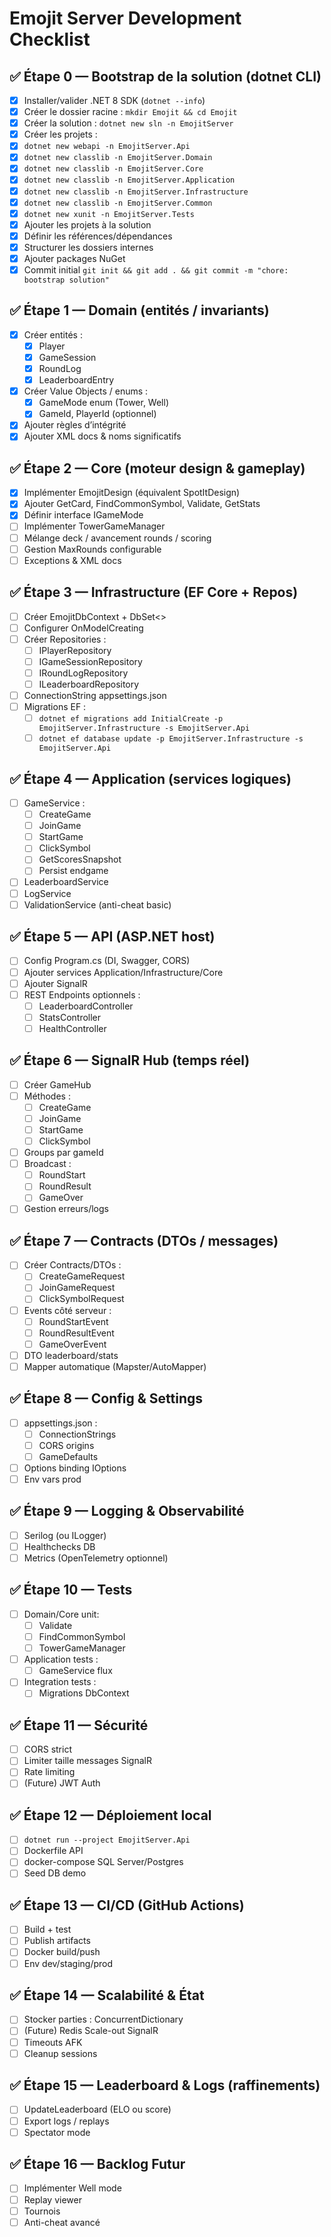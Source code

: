 # Emojit Server Development Checklist

## ✅ Étape 0 — Bootstrap de la solution (dotnet CLI)
- [x] Installer/valider .NET 8 SDK (`dotnet --info`)
- [x] Créer le dossier racine : `mkdir Emojit && cd Emojit`
- [x] Créer la solution : `dotnet new sln -n EmojitServer`
- [x] Créer les projets :
- [x] `dotnet new webapi -n EmojitServer.Api`
- [x] `dotnet new classlib -n EmojitServer.Domain`
- [x] `dotnet new classlib -n EmojitServer.Core`
- [x] `dotnet new classlib -n EmojitServer.Application`
- [x] `dotnet new classlib -n EmojitServer.Infrastructure`
- [x] `dotnet new classlib -n EmojitServer.Common`
- [x] `dotnet new xunit -n EmojitServer.Tests`
- [x] Ajouter les projets à la solution
- [x] Définir les références/dépendances
- [x] Structurer les dossiers internes
- [x] Ajouter packages NuGet
- [x] Commit initial `git init && git add . && git commit -m "chore: bootstrap solution"`

## ✅ Étape 1 — Domain (entités / invariants)
- [x] Créer entités :
  - [x] Player
  - [x] GameSession
  - [x] RoundLog
  - [x] LeaderboardEntry
- [x] Créer Value Objects / enums :
  - [x] GameMode enum (Tower, Well)
  - [x] GameId, PlayerId (optionnel)
- [x] Ajouter règles d’intégrité
- [x] Ajouter XML docs & noms significatifs

## ✅ Étape 2 — Core (moteur design & gameplay)
- [x] Implémenter EmojitDesign (équivalent SpotItDesign)
- [x] Ajouter GetCard, FindCommonSymbol, Validate, GetStats
- [x] Définir interface IGameMode
- [ ] Implémenter TowerGameManager
- [ ] Mélange deck / avancement rounds / scoring
- [ ] Gestion MaxRounds configurable
- [ ] Exceptions & XML docs

## ✅ Étape 3 — Infrastructure (EF Core + Repos)
- [ ] Créer EmojitDbContext + DbSet<>
- [ ] Configurer OnModelCreating
- [ ] Créer Repositories :
  - [ ] IPlayerRepository
  - [ ] IGameSessionRepository
  - [ ] IRoundLogRepository
  - [ ] ILeaderboardRepository
- [ ] ConnectionString appsettings.json
- [ ] Migrations EF :
  - [ ] `dotnet ef migrations add InitialCreate -p EmojitServer.Infrastructure -s EmojitServer.Api`
  - [ ] `dotnet ef database update -p EmojitServer.Infrastructure -s EmojitServer.Api`

## ✅ Étape 4 — Application (services logiques)
- [ ] GameService :
  - [ ] CreateGame
  - [ ] JoinGame
  - [ ] StartGame
  - [ ] ClickSymbol
  - [ ] GetScoresSnapshot
  - [ ] Persist endgame
- [ ] LeaderboardService
- [ ] LogService
- [ ] ValidationService (anti-cheat basic)

## ✅ Étape 5 — API (ASP.NET host)
- [ ] Config Program.cs (DI, Swagger, CORS)
- [ ] Ajouter services Application/Infrastructure/Core
- [ ] Ajouter SignalR
- [ ] REST Endpoints optionnels :
  - [ ] LeaderboardController
  - [ ] StatsController
  - [ ] HealthController

## ✅ Étape 6 — SignalR Hub (temps réel)
- [ ] Créer GameHub
- [ ] Méthodes :
  - [ ] CreateGame
  - [ ] JoinGame
  - [ ] StartGame
  - [ ] ClickSymbol
- [ ] Groups par gameId
- [ ] Broadcast :
  - [ ] RoundStart
  - [ ] RoundResult
  - [ ] GameOver
- [ ] Gestion erreurs/logs

## ✅ Étape 7 — Contracts (DTOs / messages)
- [ ] Créer Contracts/DTOs :
  - [ ] CreateGameRequest
  - [ ] JoinGameRequest
  - [ ] ClickSymbolRequest
- [ ] Events côté serveur :
  - [ ] RoundStartEvent
  - [ ] RoundResultEvent
  - [ ] GameOverEvent
- [ ] DTO leaderboard/stats
- [ ] Mapper automatique (Mapster/AutoMapper)

## ✅ Étape 8 — Config & Settings
- [ ] appsettings.json :
  - [ ] ConnectionStrings
  - [ ] CORS origins
  - [ ] GameDefaults
- [ ] Options binding IOptions<T>
- [ ] Env vars prod

## ✅ Étape 9 — Logging & Observabilité
- [ ] Serilog (ou ILogger)
- [ ] Healthchecks DB
- [ ] Metrics (OpenTelemetry optionnel)

## ✅ Étape 10 — Tests
- [ ] Domain/Core unit:
  - [ ] Validate
  - [ ] FindCommonSymbol
  - [ ] TowerGameManager
- [ ] Application tests :
  - [ ] GameService flux
- [ ] Integration tests :
  - [ ] Migrations DbContext

## ✅ Étape 11 — Sécurité
- [ ] CORS strict
- [ ] Limiter taille messages SignalR
- [ ] Rate limiting
- [ ] (Future) JWT Auth

## ✅ Étape 12 — Déploiement local
- [ ] `dotnet run --project EmojitServer.Api`
- [ ] Dockerfile API
- [ ] docker-compose SQL Server/Postgres
- [ ] Seed DB demo

## ✅ Étape 13 — CI/CD (GitHub Actions)
- [ ] Build + test
- [ ] Publish artifacts
- [ ] Docker build/push
- [ ] Env dev/staging/prod

## ✅ Étape 14 — Scalabilité & État
- [ ] Stocker parties : ConcurrentDictionary
- [ ] (Future) Redis Scale-out SignalR
- [ ] Timeouts AFK
- [ ] Cleanup sessions

## ✅ Étape 15 — Leaderboard & Logs (raffinements)
- [ ] UpdateLeaderboard (ELO ou score)
- [ ] Export logs / replays
- [ ] Spectator mode

## ✅ Étape 16 — Backlog Futur
- [ ] Implémenter Well mode
- [ ] Replay viewer
- [ ] Tournois
- [ ] Anti-cheat avancé
